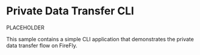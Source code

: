 # Private Data Transfer CLI

PLACEHOLDER

This sample contains a simple CLI application that demonstrates the private
data transfer flow on FireFly.
